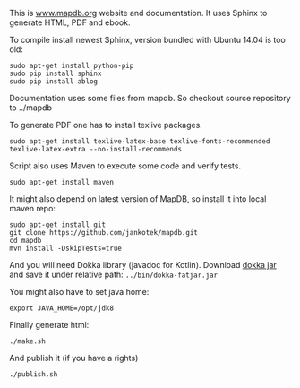 This is www.mapdb.org website and documentation. It uses Sphinx to generate HTML, PDF and ebook.

To compile install newest Sphinx, version bundled with Ubuntu 14.04 is too old:

    sudo apt-get install python-pip
    sudo pip install sphinx
    sudo pip install ablog

Documentation uses some files from mapdb. So checkout source repository to ../mapdb

To generate PDF one has to install texlive packages.

    sudo apt-get install texlive-latex-base texlive-fonts-recommended texlive-latex-extra --no-install-recommends

Script also uses Maven to execute some code and verify tests. 

    sudo apt-get install maven
    
It might also depend on latest version of MapDB, so install it into local maven repo:
    
    sudo apt-get install git
    git clone https://github.com/jankotek/mapdb.git
    cd mapdb
    mvn install -DskipTests=true

And you will need Dokka library (javadoc for Kotlin). Download [dokka jar](https://github.com/Kotlin/dokka/releases) and save it under relative path: `../bin/dokka-fatjar.jar`

You might also have to set java home:

    export JAVA_HOME=/opt/jdk8

Finally generate html:

    ./make.sh

And publish it (if you have a rights)

    ./publish.sh

